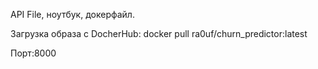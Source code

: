 API File, ноутбук, докерфайл.

Загрузка образа с DocherHub: docker pull ra0uf/churn_predictor:latest

Порт:8000
